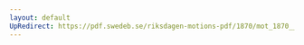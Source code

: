 ```yaml
---
layout: default
UpRedirect: https://pdf.swedeb.se/riksdagen-motions-pdf/1870/mot_1870__ak__00016.pdf
---
```

